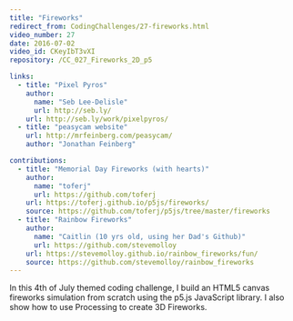 ```yaml
---
title: "Fireworks"
redirect_from: CodingChallenges/27-fireworks.html
video_number: 27
date: 2016-07-02
video_id: CKeyIbT3vXI
repository: /CC_027_Fireworks_2D_p5

links:
  - title: "Pixel Pyros"
    author:
      name: "Seb Lee-Delisle"
      url: http://seb.ly/
    url: http://seb.ly/work/pixelpyros/
  - title: "peasycam website"
    url: http://mrfeinberg.com/peasycam/
    author: "Jonathan Feinberg"

contributions:
  - title: "Memorial Day Fireworks (with hearts)"
    author:
      name: "toferj"
      url: https://github.com/toferj
    url: https://toferj.github.io/p5js/fireworks/
    source: https://github.com/toferj/p5js/tree/master/fireworks
  - title: "Rainbow Fireworks"
    author:
      name: "Caitlin (10 yrs old, using her Dad's Github)"
      url: https://github.com/stevemolloy
    url: https://stevemolloy.github.io/rainbow_fireworks/fun/
    source: https://github.com/stevemolloy/rainbow_fireworks
---
```


In this 4th of July themed coding challenge, I build an HTML5 canvas fireworks simulation from scratch using the p5.js JavaScript library. I also show how to use Processing to create 3D Fireworks.
